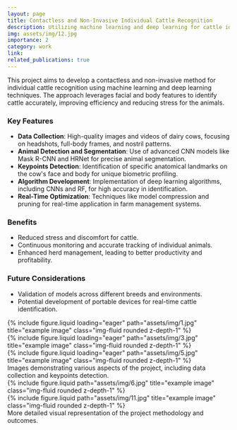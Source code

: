 ```yaml
---
layout: page
title: Contactless and Non-Invasive Individual Cattle Recognition
description: Utilizing machine learning and deep learning for cattle identification
img: assets/img/12.jpg
importance: 2
category: work
link: 
related_publications: true
---
```


This project aims to develop a contactless and non-invasive method for individual cattle recognition using machine learning and deep learning techniques. The approach leverages facial and body features to identify cattle accurately, improving efficiency and reducing stress for the animals.

### Key Features
- **Data Collection**: High-quality images and videos of dairy cows, focusing on headshots, full-body frames, and nostril patterns.
- **Animal Detection and Segmentation**: Use of advanced CNN models like Mask R-CNN and HRNet for precise animal segmentation.
- **Keypoints Detection**: Identification of specific anatomical landmarks on the cow's face and body for unique biometric profiling.
- **Algorithm Development**: Implementation of deep learning algorithms, including CNNs and RF, for high accuracy in identification.
- **Real-Time Optimization**: Techniques like model compression and pruning for real-time application in farm management systems.

### Benefits
- Reduced stress and discomfort for cattle.
- Continuous monitoring and accurate tracking of individual animals.
- Enhanced herd management, leading to better productivity and profitability.

### Future Considerations
- Validation of models across different breeds and environments.
- Potential development of portable devices for real-time cattle identification.

<div class="row">
    <div class="col-sm mt-3 mt-md-0">
        {% include figure.liquid loading="eager" path="assets/img/1.jpg" title="example image" class="img-fluid rounded z-depth-1" %}
    </div>
    <div class="col-sm mt-3 mt-md-0">
        {% include figure.liquid loading="eager" path="assets/img/3.jpg" title="example image" class="img-fluid rounded z-depth-1" %}
    </div>
    <div class="col-sm mt-3 mt-md-0">
        {% include figure.liquid loading="eager" path="assets/img/5.jpg" title="example image" class="img-fluid rounded z-depth-1" %}
    </div>
</div>
<div class="caption">
    Images demonstrating various aspects of the project, including data collection and keypoints detection.
</div>

<div class="row justify-content-sm-center">
    <div class="col-sm-8 mt-3 mt-md-0">
        {% include figure.liquid path="assets/img/6.jpg" title="example image" class="img-fluid rounded z-depth-1" %}
    </div>
    <div class="col-sm-4 mt-3 mt-md-0">
        {% include figure.liquid path="assets/img/11.jpg" title="example image" class="img-fluid rounded z-depth-1" %}
    </div>
</div>
<div class="caption">
    More detailed visual representation of the project methodology and outcomes.
</div>
